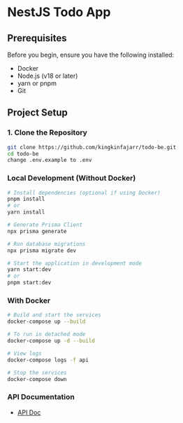 # NestJS Todo App

## Prerequisites

Before you begin, ensure you have the following installed:

- Docker
- Node.js (v18 or later)
- yarn or pnpm
- Git

## Project Setup

### 1. Clone the Repository

```bash
git clone https://github.com/kingkinfajarr/todo-be.git
cd todo-be
change .env.example to .env
```

### Local Development (Without Docker)

```bash
# Install dependencies (optional if using Docker)
pnpm install
# or
yarn install

# Generate Prisma Client
npx prisma generate

# Run database migrations
npx prisma migrate dev

# Start the application in development mode
yarn start:dev
# or
pnpm start:dev
```

### With Docker

```bash
# Build and start the services
docker-compose up --build

# To run in detached mode
docker-compose up -d --build

# View logs
docker-compose logs -f api

# Stop the services
docker-compose down
```

### API Documentation

- [API Doc](http://localhost:3000/api)
